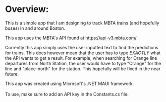 # Overview:
This is a simple app that I am designing to track MBTA trains (and hopefully buses) in and around Boston. 

This app uses the MBTA's API found at https://api-v3.mbta.com/ 

Currently this app simply uses the user inputted text to find the predictions for trains. This does however mean that the user has to type *EXACTLY* what the API wants to get a result. For example, when searching for Orange line departures from North Station, the user would have to type "Orange" for the line and "place-north" for the station. This hopefully will be fixed in the near future. 

This app was created using Microsoft's .NET MAUI framework.<br/><br/>
To use, make sure to add an API key in the Constants.cs file.
